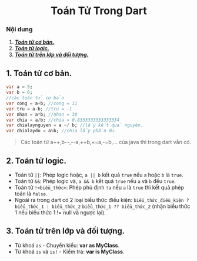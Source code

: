 <h1 align="center">Toán Tử Trong Dart</h1>

### Nội dung
1. [***Toán tử cơ bản.***](#muc1) 
2. [***Toán tử logic.***](#muc2) 
3. [***Toán tử trên lớp và đối tượng.***](#muc3)

<a name="muc1"></a>
## 1. Toán tử cơ bản.

```dart
var a = 5;
var b = 6;
//các toán tử cơ bản
var cong = a+b; //cong = 11
var tru = a-b; //tru = -1
var nhan = a*b; //nhan = 30
var chia = a/b; //chia = 0.8333333333333334
var chialaynguyen = a ~/ b; //lấy kết quả nguyên.
var chialaydu = a%b; //chia lấy phần dư.
```
> Các toán tử a++,b--,--a,++b,+=a,-=b,... của java thì trong dart vẫn có.

<a name="muc2"></a>
## 2. Toán tử logic.

- Toán tử `||`: Phép logic hoặc, `a || b` kết quả `true` nếu `a` hoặc `b` là `true`.
- Toán tử `&&`: Phép logic và, `a && b` kết quả `true` nếu `a` và `b` đều `true`.
- Toán tử `!<biểu_thức>`: Phép phủ định `!a` nếu `a` là `true` thì kết quả phép toán là `false`.
- Ngoài ra trong dart có 2 loại biểu thức điều kiện:
`biểu_thức_điều_kiện ? biểu_thức_1 : biểu_thức_2`
`biểu_thức_1 ?? biểu_thức_2` (nhận biểu thức 1 nếu biểu thức 1 != null và ngược lại).

<a name="muc3"></a>
## 3. Toán tử trên lớp và đối tượng.
- Từ khoá `as` -  Chuyển kiểu: **var as MyClass**.
- Từ khoá `is` và `is!` - Kiểm tra: **var is MyClass**.